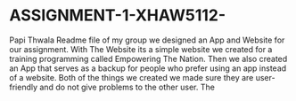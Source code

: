 # ASSIGNMENT-1-XHAW5112-
Papi Thwala
Readme file of my group we designed an App and Website for our assignment.
With The Website its a simple website we created for a training programming called Empowering The Nation.
Then we also created an App that serves as a backup for people who prefer using an app instead of a website.
Both of the things we created we made sure they are user-friendly and do not give problems to the other user.
The 
